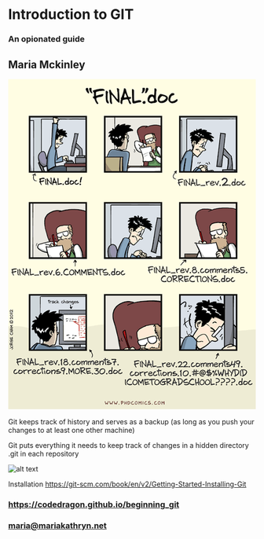 # Introduction to GIT
### An opionated guide

## Maria Mckinley




![alt text](assets/final_doc.gif "'Piled Higher and Deeper' by Jorge Cham www.phdcomics.com")




Git keeps track of history and serves as a backup (as long as you push your changes to at least one
other machine)




Git puts everything it needs to keep track of changes in a hidden directory .git in each repository




![alt text](assets/git_connections.gif "One document, many authors")



Installation
https://git-scm.com/book/en/v2/Getting-Started-Installing-Git




### https://codedragon.github.io/beginning_git
### maria@mariakathryn.net
